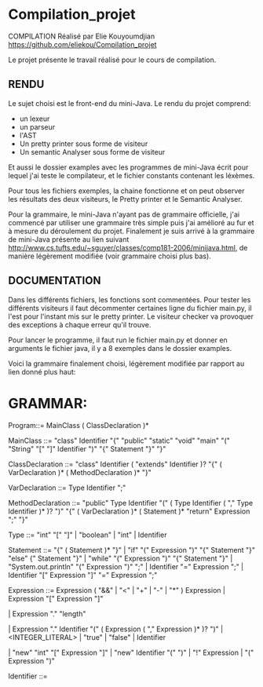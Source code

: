 # Compilation_projet
COMPILATION
Réalisé par Elie Kouyoumdjian
https://github.com/eliekou/Compilation_projet


Le projet présente le travail réalisé pour le cours de compilation.


## RENDU
Le sujet choisi est le front-end du mini-Java. Le  rendu du projet comprend: 

- un lexeur
-   un parseur
-   l'AST
-   Un pretty printer sous forme de visiteur
-   Un semantic Analyser sous forme de visiteur


Et aussi le dossier examples avec les programmes de mini-Java écrit pour lequel j'ai teste le compilateur,
et le fichier constants contenant les léxèmes.

Pour tous les fichiers exemples, la chaine fonctionne et on peut observer les résultats des deux visiteurs,
le Pretty printer et le Semantic Analyser.



Pour la grammaire, le mini-Java n'ayant pas de grammaire officielle,  j'ai commencé par utiliser une grammaire très simple puis j'ai amélioré au fur et à mesure du déroulement du projet. Finalement je suis arrivé à la grammaire de mini-Java présente au lien suivant http://www.cs.tufts.edu/~sguyer/classes/comp181-2006/minijava.html, de manière légèrement modifiée (voir grammaire choisi plus bas).

## DOCUMENTATION 
Dans les différents fichiers, les fonctions sont commentées. Pour tester les différents visiteurs il faut décommenter certaines ligne du fichier main.py, il l'est pour l'instant mis sur le pretty printer.
Le visiteur checker va provoquer des exceptions à chaque erreur qu'il trouve.

Pour lancer le programme, il faut run le fichier main.py et donner en arguments le fichier java, il y a 8 exemples dans le dossier examples.

Voici la grammaire finalement choisi, légèrement modifiée par rapport au lien donné plus haut:


# GRAMMAR:

Program::= MainClass ( ClassDeclaration )* <EOF>

MainClass ::= "class" Identifier "{" "public" "static" "void" "main" "(" "String" "[" "]" Identifier ")" "{" Statement "}" "}"

ClassDeclaration ::= "class" Identifier ( "extends" Identifier )? "{" ( VarDeclaration )* ( MethodDeclaration )* "}"

VarDeclaration ::= Type Identifier ";"

MethodDeclaration	::=	"public" Type Identifier "(" ( Type Identifier ( "," Type Identifier )* )? ")" "{" ( VarDeclaration )* ( Statement )* "return" Expression ";" "}"






Type	::=	"int" "[" "]"
|	"boolean"
|	"int"
|	Identifier




Statement	::=	"{" ( Statement )* "}"
|	"if" "(" Expression ")" "{" Statement "}" "else" {" Statement "}"
|	"while" "(" Expression ")" "{" Statement "}" 
|	"System.out.println" "(" Expression ")" ";"
|	Identifier "=" Expression ";"
|	Identifier "[" Expression "]" "=" Expression ";"


Expression	::=	Expression ( "&&" | "<" | "+" | "-" | "*" ) Expression
|	Expression "[" Expression "]"

|	Expression "." "length"

|	Expression "." Identifier "(" ( Expression ( "," Expression )* )? ")"
|	<INTEGER_LITERAL>
|	"true"
|	"false"
|	Identifier

|	"new" "int" "[" Expression "]"
|	"new" Identifier "(" ")"
|	"!" Expression
|	"(" Expression ")"

Identifier	::=	<IDENTIFIER>
